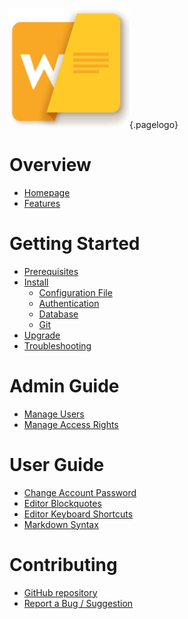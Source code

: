 <!-- TITLE: Wiki.js -->
<!-- SUBTITLE: Documentation on installing, managing and using Wiki.js -->
![Wiki](/uploads/page-icons/wiki.png "Wiki"){.pagelogo}
# Overview
- [Homepage](https://wiki.requarks.io/)
- [Features](https://wiki.requarks.io/#features)

# Getting Started
- [Prerequisites](prerequisites)
- [Install](install)
	- [Configuration File](install/configuration)
	- [Authentication](install/authentication)
	- [Database](install/database)
	- [Git](install/git)
- [Upgrade](upgrade)
- [Troubleshooting](troubleshooting)

# Admin Guide
- [Manage Users](admin-guide/manage-users)
- [Manage Access Rights](/admin-guide/manage-access-rights)
# User Guide
- [Change Account Password](user-guide/change-password)
- [Editor Blockquotes](user-guide/blockquotes)
- [Editor Keyboard Shortcuts](user-guide/keyboard-shortcuts)
- [Markdown Syntax](user-guide/markdown-syntax)

# Contributing
- [GitHub repository](https://github.com/Requarks/wiki)
- [Report a Bug / Suggestion](https://github.com/Requarks/wiki/issues)